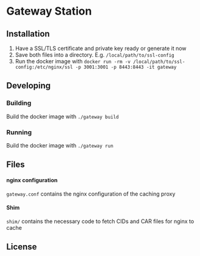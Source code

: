 # Gateway Station

## Installation

1. Have a SSL/TLS certificate and private key ready or generate it now
2. Save both files into a directory. E.g. `/local/path/to/ssl-config`
3. Run the docker image with
  `docker run -rm -v /local/path/to/ssl-config:/etc/nginx/ssl -p 3001:3001 -p 8443:8443 -it gateway`

## Developing

### Building

Build the docker image with `./gateway build`

### Running

Build the docker image with `./gateway run`

## Files

#### nginx configuration

`gateway.conf` contains the nginx configuration of the caching proxy

#### Shim

`shim/` contains the necessary code to fetch CIDs and CAR files for nginx to cache 

## License